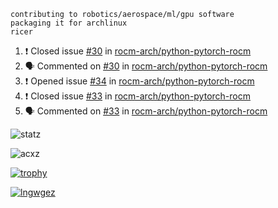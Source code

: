 ```
contributing to robotics/aerospace/ml/gpu software
packaging it for archlinux
ricer
```

<!--START_SECTION:activity-->
1. ❗️ Closed issue [#30](https://github.com/rocm-arch/python-pytorch-rocm/issues/30) in [rocm-arch/python-pytorch-rocm](https://github.com/rocm-arch/python-pytorch-rocm)
2. 🗣 Commented on [#30](https://github.com/rocm-arch/python-pytorch-rocm/issues/30) in [rocm-arch/python-pytorch-rocm](https://github.com/rocm-arch/python-pytorch-rocm)
3. ❗️ Opened issue [#34](https://github.com/rocm-arch/python-pytorch-rocm/issues/34) in [rocm-arch/python-pytorch-rocm](https://github.com/rocm-arch/python-pytorch-rocm)
4. ❗️ Closed issue [#33](https://github.com/rocm-arch/python-pytorch-rocm/issues/33) in [rocm-arch/python-pytorch-rocm](https://github.com/rocm-arch/python-pytorch-rocm)
5. 🗣 Commented on [#33](https://github.com/rocm-arch/python-pytorch-rocm/issues/33) in [rocm-arch/python-pytorch-rocm](https://github.com/rocm-arch/python-pytorch-rocm)
<!--END_SECTION:activity-->


![statz](https://github-readme-stats.vercel.app/api?username=acxz&include_all_commits=true&show_icons=true)

<p><img align="center" src="https://github-readme-streak-stats.herokuapp.com/?user=acxz&" alt="acxz" /></p>

[![trophy](https://github-profile-trophy.vercel.app/?username=acxz)](https://github.com/ryo-ma/github-profile-trophy)

[![lngwgez](https://github-readme-stats.vercel.app/api/top-langs/?username=acxz&layout=compact)](https://github.com/acxz/github-readme-stats)
